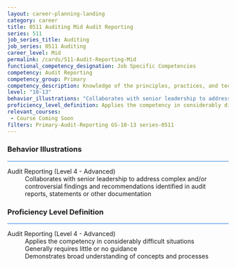 ```yaml
---
layout: career-planning-landing
category: career
title: 0511 Auditing Mid Audit Reporting
series: 511
job_series_title: Auditing
job_series: 0511 Auditing
career_level: Mid
permalink: /cards/511-Audit-Reporting-Mid
functional_competency_designation: Job Specific Competencies
competency: Audit Reporting
competency_group: Primary
competency_description: Knowledge of the principles, practices, and techniques used to report audit findings (criteria, condition, cause, effect, and recommendation).
level: "10-13"
behavior_illustrations: "Collaborates with senior leadership to address complex and/or controversial findings and recommendations identified in audit reports, statements or other documentation"
proficiency_level_definition: Applies the competency in considerably difficult situations ? Generally requires little or no guidance ? Demonstrates broad understanding of concepts and processes
relevant_courses: 
 - Course Coming Soon
filters: Primary-Audit-Reporting GS-10-13 series-0511
---
```


<div class="desktop:grid-col-6 margin-y-3">
  <div class="border-top-2 bg-white padding-3 shadow-5 height-full members-hover border-1px button-border border-top-blue radius-lg card-text-color">
    <h3>Behavior Illustrations</h3>
    <hr style="background-color: #1b74e0 !important;"/>
    <dl class="text-base card-content-color"><dt>Audit Reporting (Level 4 - Advanced)</dt><dd>Collaborates with senior leadership to address complex and/or controversial findings and recommendations identified in audit reports, statements or other documentation</dd></dl>
  </div>
</div>
<div class="desktop:grid-col-6 margin-y-3">
  <div class="border-top-2 bg-white padding-3 shadow-5 height-full members-hover border-1px button-border border-top-blue radius-lg card-text-color">
    <h3>Proficiency Level Definition</h3>
     <hr style="background-color: #1b74e0 !important;"/>
    <dl class="text-base card-content-color"><dt>Audit Reporting (Level 4 - Advanced)</dt><dd>Applies the competency in considerably difficult situations </dd><dd> Generally requires little or no guidance </dd><dd> Demonstrates broad understanding of concepts and processes</dd></dl>
  </div>
</div>